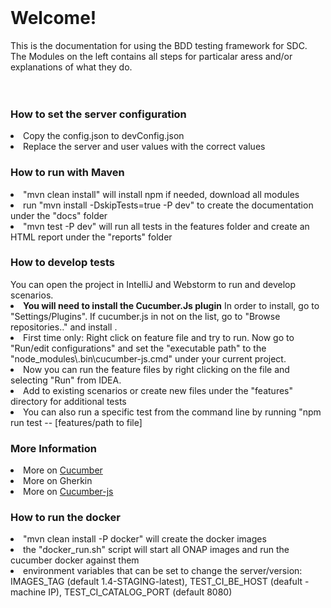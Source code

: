 <br>
<h1>Welcome!</h1>
This is the documentation for using the BDD testing framework for SDC.<br>
The Modules on the left contains all steps for particalar aress and/or explanations of what they do.<br>
<br><br>
<h3>How to set the server configuration</h3>
<li> Copy the config.json to devConfig.json
<li> Replace the server and user values with the correct values
<h3>How to run with Maven</h3>
<li>"mvn clean install" will install npm if needed, download all modules
<li> run "mvn install -DskipTests=true -P dev" to create the documentation under the "docs" folder
<li>"mvn test -P dev" will run all tests in the features folder and create an HTML report under the "reports" folder
<h3>How to develop tests</h3>
You can open the project in IntelliJ and Webstorm to run and develop scenarios.<br>
<li><b>You will need to install the Cucumber.Js plugin</b> In order to install, go to "Settings/Plugins". If cucumber.js in not on the list, go to "Browse repositories.." and install .
<li>First time only: Right click on feature file and try to run. Now go to "Run/edit configurations" and set the "executable path" to the "node_modules\.bin\cucumber-js.cmd" under your current project.
<li>Now you can run the feature files by right clicking on the file and selecting "Run" from IDEA.<br>
<li>Add to existing scenarios or create new files under the "features" directory for additional tests
<br>
<li>You can also run a specific test from the command line by running "npm run test -- [features/path to file]
<h3>More Information</h3>
<li> More on <a href="https://cucumber.io/docs/reference">Cucumber</a>
<li> More on <a herf="https://github.com/cucumber/cucumber/wiki/Gherkin">Gherkin</a>
<li> More on <a href="https://github.com/cucumber/cucumber-js">Cucumber-js</a>
<br>
<h3>How to run the docker</h3>
<li>"mvn clean install -P docker" will create the docker images
<li>the "docker_run.sh" script will start all ONAP images and run the cucumber docker against them
<li> environment variables that can be set to change the server/version: IMAGES_TAG (default 1.4-STAGING-latest), TEST_CI_BE_HOST (deafult - machine IP), TEST_CI_CATALOG_PORT (default 8080)

